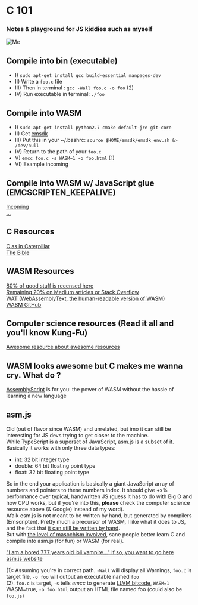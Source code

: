 # C 101
### Notes & playground for JS kiddies such as myself

![Me](https://i.ibb.co/6YNq9XP/clol.png)

## Compile into bin (executable)
- I) `sudo apt-get install gcc build-essential manpages-dev` 
- II) Write a `foo.c` file
- III) Then in terminal : `gcc -Wall foo.c -o foo` (2)
- IV) Run executable in terminal: `./foo`

## Compile into WASM
- I) `sudo apt-get install python2.7 cmake default-jre git-core`
- II) Get [emsdk](https://emscripten.org/docs/getting_started/downloads.html#platform-specific-notes)
- III) Put this in your ~/.bashrc: `source $HOME/emsdk/emsdk_env.sh &> /dev/null`
- IV) Return to the path of your `foo.c`
- V) `emcc foo.c -s WASM=1 -o foo.html` (1)
- VI) Example incoming

## Compile into WASM w/ JavaScript glue (EMCSCRIPTEN_KEEPALIVE)  
[Incoming][2]  
[...][3]  

## C Resources
[C as in Caterpillar][8]  
[The Bible][9]  

## WASM Resources
[80% of good stuff is recensed here][4]  
[Remaining 20% on Medium articles or Stack Overflow][5]  
[WAT (WebAssemblyText, the human-readable version of WASM)][12]  
[WASM GitHub][6]  

## Computer science resources (Read it all and you'll know Kung-Fu)  
[Awesome resource about awesome resources][7]  

## WASM looks awesome but C makes me wanna cry. What do ?  
[AssemblyScript][15] is for you: the power of WASM without the hassle of learning a new language  

## asm.js
Old (out of flavor since WASM) and unrelated, but imo it can still be interesting for JS devs trying to get closer to the machine.  
While TypeScript is a superset of JavaScript, asm.js is a subset of it. Basically it works with only three data types:  
- int: 32 bit integer type  
- double: 64 bit floating point type  
- float: 32 bit floating point type  

So in the end your application is basically a giant JavaScript array of numbers and pointers to these numbers index. It should give +x% performance over typical, handwritten JS (guess it has to do with Big O and how CPU works, but if you're into this, **please** check the computer science resource above (& Google) instead of my word).  
Afaik esm.js is not meant to be written by hand, but generated by compilers (Emscripten).   Pretty much a precursor of WASM, I like what it does to JS, and the fact that [it can still be written by hand][13].  
But with [the level of masochism involved][14], sane people better learn C and compile into asm.js (for fun) or WASM (for real).  

["I am a bored 777 years old loli vampire..." If so, you want to go here][10]  
[asm.js website][11]  

(1): Assuming you're in correct path. `-Wall` will display all Warnings, `foo.c` is target file, `-o foo` will output an executable named `foo`  
(2): `foo.c` is target, `-s` tells *emcc* to generate [LLVM bitcode][16], `WASM=1` WASM=true, `-o foo.html` output an HTML file named foo (could also be `foo.js`)

[1]: https://github.com/mbasso/awesome-wasm#javascript-family
[2]: https://tutorialzine.com/2017/06/getting-started-with-web-assembly
[3]: https://flaviocopes.com/webassembly/
[4]: https://github.com/mbasso/awesome-wasm
[5]: https://www.startpage.com/
[6]: https://github.com/webassembly
[7]: https://github.com/sindresorhus/awesome
[8]: https://github.com/aleksandar-todorovic/awesome-c#readme
[9]: http://www2.cs.uregina.ca/~hilder/cs833/Other%20Reference%20Materials/The%20C%20Programming%20Language.pdf
[10]: https://github.com/zbjornson/human-asmjs
[11]: http://asmjs.org/faq.html
[12]: https://blog.scottlogic.com/2018/04/26/webassembly-by-hand.html
[13]: https://www.reddit.com/r/javascript/comments/46gdzx/am_i_insane_for_trying_to_write_asmjs_code_by_hand/
[14]: https://github.com/AdamColton/asmJsMandelbrot/blob/master/index.html
[15]: https://github.com/AssemblyScript/assemblyscript
[16]: https://en.wikipedia.org/wiki/LLVM